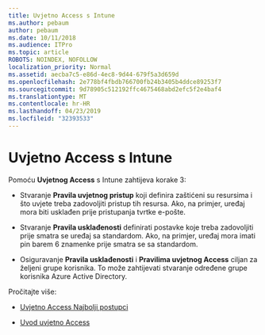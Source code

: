 ```yaml
---
title: Uvjetno Access s Intune
ms.author: pebaum
author: pebaum
ms.date: 10/11/2018
ms.audience: ITPro
ms.topic: article
ROBOTS: NOINDEX, NOFOLLOW
localization_priority: Normal
ms.assetid: aecba7c5-e86d-4ec8-9d44-679f5a3d659d
ms.openlocfilehash: 2e778bf4fbdb766700fb24b3405b4ddce89253f7
ms.sourcegitcommit: 9d78905c512192ffc4675468abd2efc5f2e4baf4
ms.translationtype: MT
ms.contentlocale: hr-HR
ms.lasthandoff: 04/23/2019
ms.locfileid: "32393533"
---
```

# <a name="conditional-access-with-intune"></a>Uvjetno Access s Intune

Pomoću **Uvjetnog Access** s Intune zahtijeva korake 3: 
  
- Stvaranje **Pravila uvjetnog pristup** koji definira zaštićeni su resursima i što uvjete treba zadovoljiti pristup tih resursa. Ako, na primjer, uređaj mora biti usklađen prije pristupanja tvrtke e-pošte. 
    
- Stvaranje **Pravila usklađenosti** definirati postavke koje treba zadovoljiti prije smatra se uređaj sa standardom. Ako, na primjer, uređaj mora imati pin barem 6 znamenke prije smatra se sa standardom. 
    
- Osiguravanje **Pravila usklađenosti** i **Pravilima uvjetnog Access** ciljan za željeni grupe korisnika. To može zahtijevati stvaranje određene grupe korisnika Azure Active Directory. 
    
Pročitajte više:
  
- [Uvjetno Access Najbolji postupci](https://docs.microsoft.com/azure/active-directory/conditional-access/best-practices)
    
- [Uvod uvjetno Access](https://docs.microsoft.com/azure/active-directory/active-directory-conditional-access-azure-portal-get-started)
    

